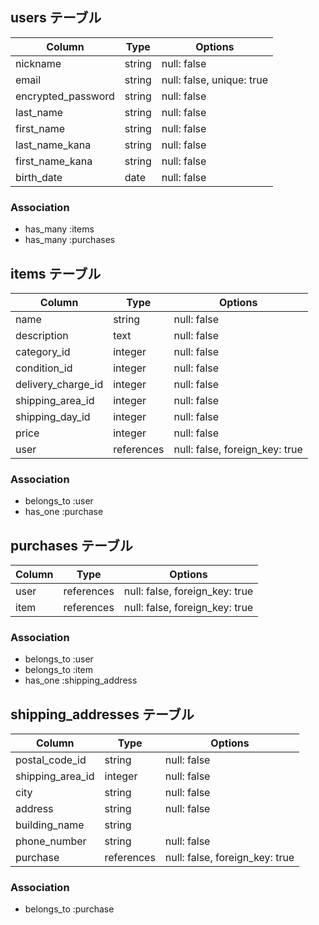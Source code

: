 ## users テーブル

| Column             | Type    | Options     |
| ------------------ | ------- | ----------- |
| nickname           | string  | null: false |
| email              | string  | null: false, unique: true |
| encrypted_password | string  | null: false |
| last_name          | string  | null: false |
| first_name         | string  | null: false |
| last_name_kana     | string  | null: false |
| first_name_kana    | string  | null: false |
| birth_date         | date    | null: false |

### Association
- has_many :items
- has_many :purchases

## items テーブル

| Column             | Type       | Options     |
| ------------------ | ---------- | ----------- |
| name               | string     | null: false |
| description        | text       | null: false |
| category_id        | integer    | null: false |
| condition_id       | integer    | null: false |
| delivery_charge_id | integer    | null: false |
| shipping_area_id   | integer    | null: false |
| shipping_day_id    | integer    | null: false |
| price              | integer    | null: false |
| user               | references | null: false, foreign_key: true |

### Association
- belongs_to :user
- has_one :purchase

## purchases テーブル
| Column             | Type       | Options     |
| ------------------ | ---------- | ----------- |
| user               | references | null: false, foreign_key: true |
| item               | references | null: false, foreign_key: true |

### Association
- belongs_to :user
- belongs_to :item
- has_one :shipping_address

## shipping_addresses テーブル

| Column             | Type       | Options     |
| ------------------ | ---------- | ----------- |
| postal_code_id     | string     | null: false |
| shipping_area_id   | integer    | null: false |
| city               | string     | null: false |
| address            | string     | null: false |
| building_name      | string     |             |
| phone_number       | string     | null: false |
| purchase           | references | null: false, foreign_key: true |

### Association
- belongs_to :purchase